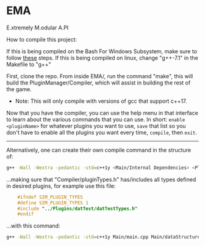 # EMA
E.xtremely M.odular A.PI

How to compile this project:

If this is being compiled on the Bash For Windows Subsystem, make sure to follow [these](https://solarianprogrammer.com/2017/05/04/building-gcc-wsl-windows-subsystem-linux/) steps.
If this is being compiled on linux, change "g++-7.1" in the Makefile to "g++"

First, clone the repo.  From inside EMA/, run the command "make", this will build the PluginManager/Compiler, which will assist in building the rest of the game.
 - Note: This will only compile with versions of gcc that support c++17.
 
 Now that you have the compiler, you can use the help menu in that interface to learn about the various commands that you can use.  In short: ```enable <pluginName>``` for whatever plugins you want to use, ```save``` that list so you don't have to enable all the plugins you want every time, ```compile```, then ```exit```.
 
---
 
 Alternatively, one can create their own compile command in the structure of:
```bash
g++ -Wall -Wextra -pedantic -std=c++1y <Main/Internal Dependencies> <Plugin Dependencies> -o main
```
...making sure that "Compiler/pluginTypes.h" has/includes all types defined in desired plugins, for example use this file:
```c++
    #ifndef SIM_PLUGIN_TYPES
    #define SIM_PLUGIN_TYPES 1
    #include "../Plugins/datTest/datTestTypes.h"
    #endif
```
...with this command:
```bash
g++ -Wall -Wextra -pedantic -std=c++1y Main/main.cpp Main/dataStructure.cpp Main/Entity.cpp Plugins/datTest/datTestTypes.cpp -o main
```
